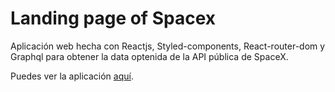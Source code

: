 # Landing page of Spacex

Aplicación web hecha con Reactjs, Styled-components, React-router-dom y Graphql para obtener la data optenida de la API pública de SpaceX.

Puedes ver la aplicación [aquí](https://pruebatecnicaneilalvarez.netlify.app/ "aquí").
